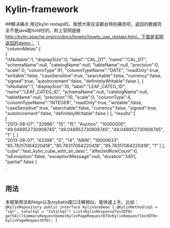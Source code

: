 # Kylin-framework

##解决痛点
用过kylin restapi的，我想大家应该都会特别痛苦吧，返回的数据完全不是java能hold住的，附上官网链接
http://kylin.apache.org/cn/docs/howto/howto_use_restapi.html，下面是官网返回的demo：
`{  
    "columnMetas":[  
       {  
          "isNullable":1,
          "displaySize":0,
          "label":"CAL_DT",
          "name":"CAL_DT",
          "schemaName":null,
          "catelogName":null,
          "tableName":null,
          "precision":0,
          "scale":0,
          "columnType":91,
          "columnTypeName":"DATE",
          "readOnly":true,
          "writable":false,
          "caseSensitive":true,
          "searchable":false,
          "currency":false,
          "signed":true,
          "autoIncrement":false,
          "definitelyWritable":false
       },
       {  
          "isNullable":1,
          "displaySize":10,
          "label":"LEAF_CATEG_ID",
          "name":"LEAF_CATEG_ID",
          "schemaName":null,
          "catelogName":null,
          "tableName":null,
          "precision":10,
          "scale":0,
          "columnType":4,
          "columnTypeName":"INTEGER",
          "readOnly":true,
          "writable":false,
          "caseSensitive":true,
          "searchable":false,
          "currency":false,
          "signed":true,
          "autoIncrement":false,
          "definitelyWritable":false
       }
    ],
    "results":[  
       [  
          "2013-08-07",
          "32996",
          "15",
          "15",
          "Auction",
          "10000000",
          "49.048952730908745",
          "49.048952730908745",
          "49.048952730908745",
          "1"
       ],
       [  
          "2013-08-07",
          "43398",
          "0",
          "14",
          "ABIN",
          "10000633",
          "85.78317064220418",
          "85.78317064220418",
          "85.78317064220418",
          "1"
       ]
    ],
    "cube":"test_kylin_cube_with_slr_desc",
    "affectedRowCount":0,
    "isException":false,
    "exceptionMessage":null,
    "duration":3451,
    "partial":false
 }
 
`

## 用法
本框架用法和feign以及mybatis接口注解相似，能快速上手。比如：<br>
`
@KylinRepository
 public interface KylinUseDemo {
 	@KylinMethod(sql = "sql", totalSql = "totalSql")
 	List<KylinResponseTestDTO> getSkillSummaryRequestDemo(KylinPageRequestDTO<KylinRequestTestDTO> kylinPageRequestDTO);
 }
 `
 
